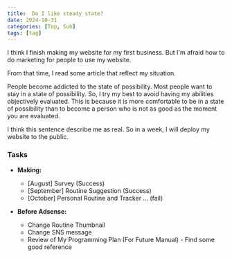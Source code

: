 ```yaml
---
title:  Do I like steady state?
date: 2024-10-31
categories: [Top, Sub]
tags: [tag]
---
```


I think I finish making my website for my first business. But I'm afraid how to do marketing for people to use my website.

From that time, I read some article that reflect my situation. 

People become addicted to the state of possibility. Most people want to stay in a state of possibility. So, I try my best to avoid having my abilities objectively evaluated. This is because it is more comfortable to be in a state of possibility than to become a person who is not as good as the moment you are evaluated.

I think this sentence describe me as real. So in a week, I will deploy my website to the public. 

### Tasks

* **Making:**
  * [August] Survey (Success)
  * [September] Routine Suggestion (Success)
  * [October] Personal Routine and Tracker ... (fail)

* **Before Adsense:**
  * Change Routine Thumbnail
  * Change SNS message
  * Review of My Programming Plan (For Future Manual) - Find some good reference